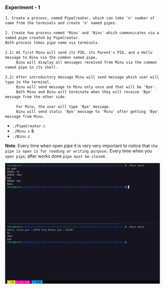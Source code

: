 ### Experiment - 1

```
1. Create a process, named PipeCreator, which can take 'n' number of name from the terminals and create 'n' named pipes.

2. Create two process named 'Minu' and 'Binu' which communicates via a named pipe created by PipeCreator.
Both process takes pipe name via terminals.

2.1) At first Minu will send its PID, its Parent's PID, and a Hello message to Binu via the common named pipe.
     Binu will display all messages received from Minu via the common named pipe in its shell.

2.2) After introductory message Minu will send message which user will type in the terminal.
     Binu will send message to Minu only once and that will be 'Bye'.
     Both Minu and Binu will terminate when they will receive 'Bye' message from the other side.

     For Minu, the user will type 'Bye' message.
     Binu will send static 'Bye' message to 'Minu' after getting 'Bye'  message from Minu.
```


- `./PipeCreator.c`
- `./Minu.c` & 
- `./Binu.c`

**Note**: Every time when open pipe it is very very important to notice that `the pipe is open is for reading or writing purpose.` Every time when you `open pipe`, after works done `pipe must be closed`. 

![images](images/1.png)
